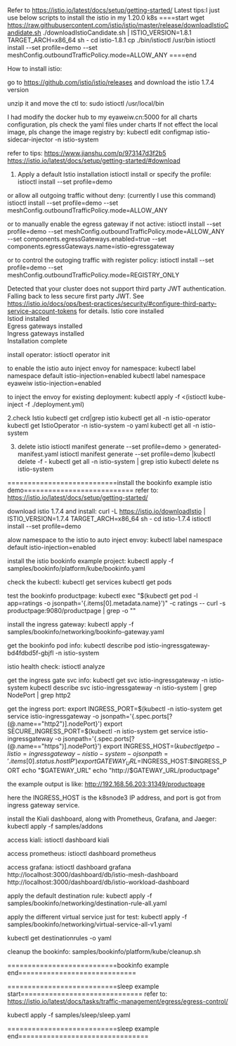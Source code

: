 Refer to https://istio.io/latest/docs/setup/getting-started/
Latest tips:I just use below scripts to install the istio in my 1.20.0 k8s
====start
wget https://raw.githubusercontent.com/istio/istio/master/release/downloadIstioCandidate.sh
./downloadIstioCandidate.sh | ISTIO_VERSION=1.8.1 TARGET_ARCH=x86_64 sh -
cd istio-1.8.1
cp ./bin/istioctl /usr/bin
istioctl install --set profile=demo --set meshConfig.outboundTrafficPolicy.mode=ALLOW_ANY
====end

How to install istio:

go to https://github.com/istio/istio/releases and download the istio 1.7.4 version

unzip it and move the ctl to:
sudo istioctl /usr/local/bin

I had modify the docker hub to my eyaweiw.cn:5000 for all charts configuration, pls check the yaml files under charts
If not effect the local image, pls change the image registry by:
kubectl edit configmap istio-sidecar-injector -n istio-system

refer to tips:
https://www.jianshu.com/p/973147d3f2b5
https://istio.io/latest/docs/setup/getting-started/#download

1. Apply a default Istio installation
istioctl install 
or specify the profile:
istioctl install --set profile=demo

or allow all outgoing traffic without deny: (currently I use this command)
istioctl install --set profile=demo --set meshConfig.outboundTrafficPolicy.mode=ALLOW_ANY

or to manually enable the egress gateway if not active:
istioctl install --set profile=demo --set meshConfig.outboundTrafficPolicy.mode=ALLOW_ANY --set components.egressGateways.enabled=true --set components.egressGateways.name=istio-egressgateway

or to control the outoging traffic with register policy:
istioctl install --set profile=demo --set meshConfig.outboundTrafficPolicy.mode=REGISTRY_ONLY

Detected that your cluster does not support third party JWT authentication. Falling back to less secure first party JWT. See https://istio.io/docs/ops/best-practices/security/#configure-third-party-service-account-tokens for details.
Istio core installed                                                                                                              
Istiod installed                                                                                                                  
Egress gateways installed                                                                                                         
Ingress gateways installed                                                                                                        
Installation complete    

install operator:
istioctl operator init

to enable the istio auto inject envoy for namespace:
kubectl label namespace default istio-injection=enabled
kubectl label namespace eyaweiw istio-injection=enabled

to inject the envoy for existing deployment:
kubectl apply -f <(istioctl kube-inject -f ./deployment.yml)

2.check  Istio
kubectl get crd|grep istio
kubectl get all -n istio-operator
kubectl get IstioOperator -n istio-system -o yaml
kubectl get all -n istio-system


3. delete istio
istioctl manifest generate --set profile=demo > generated-manifest.yaml
istioctl manifest generate --set profile=demo |kubectl delete -f -
kubectl get all -n istio-system | grep istio
kubectl delete ns istio-system


===========================install the bookinfo example istio demo===========================
refer to: https://istio.io/latest/docs/setup/getting-started/

download istio 1.7.4 and install:
curl -L https://istio.io/downloadIstio | ISTIO_VERSION=1.7.4 TARGET_ARCH=x86_64 sh - 
cd istio-1.7.4
istioctl install --set profile=demo

alow namespace to the istio to auto inject envoy:
kubectl label namespace default istio-injection=enabled

install the istio bookinfo example project:
kubectl apply -f samples/bookinfo/platform/kube/bookinfo.yaml

check the kubectl:
kubectl get services
kubectl get pods

test the bookinfo productpage:
kubectl exec "$(kubectl get pod -l app=ratings -o jsonpath='{.items[0].metadata.name}')" -c ratings -- curl -s productpage:9080/productpage | grep -o "<title>.*</title>"
<title>Simple Bookstore App</title>

install the ingress gateway:
kubectl apply -f samples/bookinfo/networking/bookinfo-gateway.yaml

get the bookinfo pod info:
kubectl describe pod istio-ingressgateway-bd4fdbd5f-gbjfl -n istio-system

istio health check:
istioctl analyze

get the ingress gate svc info:
kubectl get svc istio-ingressgateway -n istio-system
kubectl describe svc istio-ingressgateway -n istio-system | grep NodePort | grep http2

get the ingress port:
export INGRESS_PORT=$(kubectl -n istio-system get service istio-ingressgateway -o jsonpath='{.spec.ports[?(@.name=="http2")].nodePort}')
export SECURE_INGRESS_PORT=$(kubectl -n istio-system get service istio-ingressgateway -o jsonpath='{.spec.ports[?(@.name=="https")].nodePort}')
export INGRESS_HOST=$(kubectl get po -l istio=ingressgateway -n istio-system -o jsonpath='{.items[0].status.hostIP}')
export GATEWAY_URL=$INGRESS_HOST:$INGRESS_PORT
echo "$GATEWAY_URL"
echo "http://$GATEWAY_URL/productpage"

the example output is like:
http://192.168.56.203:31349/productpage

here the INGRESS_HOST is the k8snode3 IP address, and port is got from ingress gateway service.

install the Kiali dashboard, along with Prometheus, Grafana, and Jaeger:
kubectl apply -f samples/addons

access kiali:
istioctl dashboard kiali

access prometheus:
istioctl dashboard prometheus

access grafana:
istioctl dashboard grafana
http://localhost:3000/dashboard/db/istio-mesh-dashboard 
http://localhost:3000/dashboard/db/istio-workload-dashboard 

apply the default destination rule:
kubectl apply -f samples/bookinfo/networking/destination-rule-all.yaml

apply the different virtual service just for test:
kubectl apply -f samples/bookinfo/networking/virtual-service-all-v1.yaml

kubectl get destinationrules -o yaml

cleanup the bookinfo:
samples/bookinfo/platform/kube/cleanup.sh

===========================bookinfo example end=============================

===========================sleep example start==============================
refer to: https://istio.io/latest/docs/tasks/traffic-management/egress/egress-control/

kubectl apply -f samples/sleep/sleep.yaml


===========================sleep example end================================







